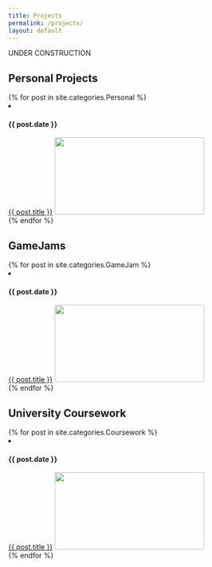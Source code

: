 ```yaml
---
title: Projects
permalink: /projects/
layout: default
---
```


UNDER CONSTRUCTION

<div class = 'wrapper'>
    <div>
        <h2>Personal Projects</h2>
        {% for post in site.categories.Personal %}
        <li>
            <h4>{{ post.date }}</h4>
            <a href="{{ post.url }}">{{ post.title }}</a>
            <a href="{{ post.url }}"><img src = "{{ post.thumbnail }}" style = "width:300px; height:155px;"></a>
        </li>
        {% endfor %}
    </div>
    <div>
        <h2>GameJams</h2>
        {% for post in site.categories.GameJam %}
        <li>
            <h4>{{ post.date }}</h4>
            <a href="{{ post.url }}">{{ post.title }}</a>
            <a href="{{ post.url }}"><img src = "{{ post.thumbnail }}" style = "width:300px; height:155px;"></a>
        </li>
        {% endfor %}
    </div>
    <div>
        <h2>University Coursework</h2>
        {% for post in site.categories.Coursework %}
        <li>
            <h4>{{ post.date }}</h4>
            <a href="{{ post.url }}">{{ post.title }}</a>
            <a href="{{ post.url }}"><img src = "{{ post.thumbnail }}" style = "width:300px; height:155px;"></a>
        </li>
        {% endfor %}
    </div>
</div>

